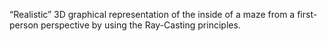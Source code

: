 “Realistic” 3D graphical representation of the inside of a maze from a
first-person perspective by using the Ray-Casting principles.
